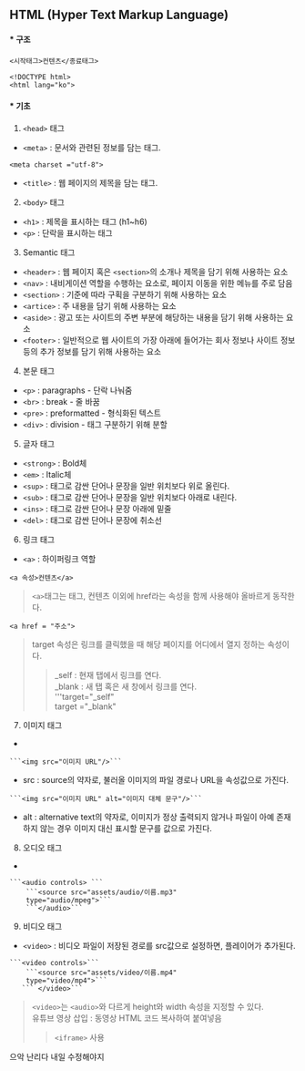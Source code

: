 ## HTML (Hyper Text Markup Language)  

#### * 구조  
```
<시작태그>컨텐츠</종료태그>
```  


```<!DOCTYPE html>```  
```<html lang="ko">```  

   
#### * 기초  
1. ```<head>``` 태그
* ```<meta>``` : 문서와 관련된 정보를 담는 태그.  
```
<meta charset ="utf-8">
```
* ```<title>``` : 웹 페이지의 제목을 담는 태그.  
  
2. ```<body>``` 태그
* ```<h1>``` : 제목을 표시하는 태그 (h1~h6)  
* ```<p>``` : 단락을 표시하는 태그  

3. Semantic 태그
* ```<header>``` : 웹 페이지 혹은 ```<section>```의 소개나 제목을 담기 위해 사용하는 요소  
* ```<nav>``` : 내비게이션 역할을 수행하는 요소로, 페이지 이동을 위한 메뉴를 주로 담음  
* ```<section>``` : 기준에 따라 구획을 구분하기 위해 사용하는 요소  
* ```<artice>``` : 주 내용을 담기 위해 사용하는 요소  
* ```<aside>``` : 광고 또는 사이트의 주변 부분에 해당하는 내용을 담기 위해 사용하는 요소  
* ```<footer>``` : 일반적으로 웹 사이트의 가장 아래에 들어가는 회사 정보나 사이트 정보 등의 추가 정보를 담기 위해 사용하는 요소  
  
4. 본문 태그
* ```<p>``` : paragraphs - 단락 나눠줌  
* ```<br>``` : break - 줄 바꿈  
* ```<pre>``` : preformatted - 형식화된 텍스트  
* ```<div>``` : division - 태그 구분하기 위해 분할  
  
5. 글자 태그  
* ```<strong>``` : Bold체  
* ```<em>``` : Italic체  
* ```<sup>``` : 태그로 감싼 단어나 문장을 일반 위치보다 위로 올린다.  
* ```<sub>``` : 태그로 감싼 단어나 문장을 일반 위치보다 아래로 내린다.  
* ```<ins>``` : 태그로 감싼 단어나 문장 아래에 밑줄  
* ```<del>``` : 태그로 감싼 단어나 문장에 취소선  
  
6. 링크 태그  
* ```<a>``` : 하이퍼링크 역할  
```
<a 속성>컨텐츠</a>
``` 
> ```<a>```태그는 태그, 컨텐츠 이외에 href라는 속성을 함께 사용해야 올바르게 동작한다.
```
<a href = "주소">
``` 
> target 속성은 링크를 클릭했을 때 해당 페이지를 어디에서 열지 정하는 속성이다.  
>   > _self : 현재 탭에서 링크를 연다.  
>   > _blank : 새 탭 혹은 새 창에서 링크를 연다.  
>   > '''target="_self"  
>   > target ="_blank"
  
  
7. 이미지 태그  
* <img>
```
```<img src="이미지 URL"/>```
```  
+ src : source의 약자로, 불러올 이미지의 파일 경로나 URL을 속성값으로 가진다.  
```
```<img src="이미지 URL" alt="이미지 대체 문구"/>```
```
+ alt : alternative text의 약자로, 이미지가 정상 출력되지 않거나 파일이 아예 존재하지 않는 경우 이미지 대신 표시할 문구를 값으로 가진다.  
  
8. 오디오 태그  
* <audio> : 오디오 파일이 저장된 경로를 src값으로 설정하면 플레이어가 추가된다.  
```
```<audio controls> ``` 
    ```<source src="assets/audio/이름.mp3"
    type="audio/mpeg">```
    ```</audio>```
``` 
  
9. 비디오 태그  
* ```<video>``` : 비디오 파일이 저장된 경로를 src값으로 설정하면, 플레이어가 추가된다.  
```
```<video controls>```
    ```<source src="assets/video/이름.mp4"
    type="video/mp4">```
   ``` </video>```
```  
> ```<video>```는 ```<audio>```와 다르게 height와 width 속성을 지정할 수 있다.  
> 유튜브 영상 삽입 : 동영상 HTML 코드 복사하여 붙여넣음  
>   >   ```<iframe>``` 사용  
  
  
  
  
  
으악 난리다 내일 수정해야지
